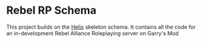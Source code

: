 
# Rebel RP Schema
This project builds on the [Helix](https://github.com/nebulouscloud/helix) skeleton schema.
It contains all the code for an in-development Rebel Alliance Roleplaying server on Garry's Mod
